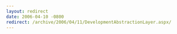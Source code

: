 ```yaml
---
layout: redirect
date: 2006-04-10 -0800
redirect: /archive/2006/04/11/DevelopmentAbstractionLayer.aspx/
---
```


